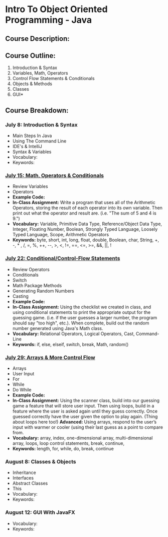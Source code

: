 # Intro To Object Oriented Programming - Java

## Course Description:

## Course Outline:
1. Introduction & Syntax
2. Variables, Math, Operators
3. Control Flow Statements & Conditionals
4. Objects & Methods
5. Classes
6. GUI*

## Course Breakdown:
### July 8:  Introduction & Syntax
- Main Steps In Java
- Using The Command Line
- IDE's & IntelliJ
- Syntax & Variables
- Vocabulary:
- Keywords:

### [July 15: Math, Operators & Conditionals](https://github.com/compagnb/IntroToObjectOrientedProgramming-Java/blob/master/Week2_VariablesMathOperators.md)
- Review Variables
- Operators
- **Example Code:**
- **In-Class Assignment:** Write a program that uses all of the Arithmetic Operators, storing the result of each operator into its own variable. Then print out what the operator and result are. (i.e. "The sum of 5 and 4 is 9.")
- **Vocabulary:** Variable, Primitive Data Type, Reference/Object Data Type, Integer, Floating Number, Boolean, Strongly Typed Language, Loosely Typed Language, Scope, Arithmetic Operators
- **Keywords:** byte, short, int, long, float, double, Boolean, char, String, +, -, * , /, =, %, ++, --, >, <, !=, ==, <=, >=, &&, ||,  !

### [July 22: Conditional/Control-Flow Statements](https://github.com/compagnb/IntroToObjectOrientedProgramming-Java/blob/master/Week3_Conditionals.md)
- Review Operators
- Conditionals
- Switch
- Math Package Methods
- Generating Random Numbers
- Casting
- **Example Code:**
- **In-Class Assignment:** Using the checklist we created in class, and using conditional statements to print the appropriate output for the guessing game. (i.e. if the user guesses a larger number, the program should say "too high", etc.). When complete, build out the random number generated using Java's Math class.
- **Vocabulary:** Relational Operators, Logical Operators, Cast, Command-Line
- **Keywords:** if, else, elseif, switch, break, Math, random()

### [July 29: Arrays & More Control Flow](https://github.com/compagnb/IntroToObjectOrientedProgramming-Java/blob/master/Week4_ArraysControlFlowStatements.md)
- Arrays
- User Input
- For
- While
- Do While
- **Example Code:**
- **In-Class Assignment:** Using the scanner class, build into our guessing game a feature that will store user input. Then using loops, build in a feature where the user is asked again until they guess correctly. Once guessed correctly have the user given the option to play again. (Thing about loops here too!) **Advanced:**  Using arrays, respond to the user’s input with warmer or cooler (using their last guess as a point to compare from.
- **Vocabulary:** array, index, one-dimensional array, multi-dimensional array, loops, loop control statements, break, continue,
- **Keywords:** length, for, while, do, break, continue

### August 8:  Classes & Objects
- Inheritance
- Interfaces
- Abstract Classes
- This
- Vocabulary:
- Keywords:

### August 12:  GUI With JavaFX
- Vocabulary:
- Keywords:
